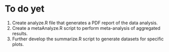 # To do yet  

1. Create analyze.R file that generates a PDF report of the data analysis.  
1. Create a metaAnalyze.R script to perform meta-analysis of aggregated results.
1. Further develop the summarize.R script to generate datasets for specific plots.
